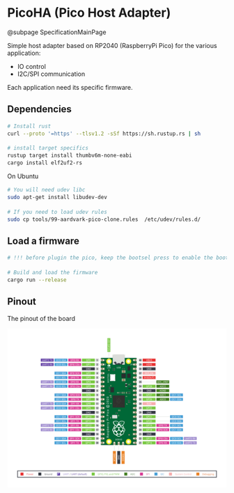 # PicoHA (Pico Host Adapter)

@subpage SpecificationMainPage

Simple host adapter based on RP2040 (RaspberryPi Pico) for the various application:

- IO control
- I2C/SPI communication

Each application need its specific firmware.

## Dependencies

```bash
# Install rust
curl --proto '=https' --tlsv1.2 -sSf https://sh.rustup.rs | sh

# install target specifics
rustup target install thumbv6m-none-eabi
cargo install elf2uf2-rs
```

On Ubuntu

```bash
# You will need udev libc
sudo apt-get install libudev-dev

# If you need to load udev rules
sudo cp tools/99-aardvark-pico-clone.rules  /etc/udev/rules.d/
```

## Load a firmware

```bash
# !!! before plugin the pico, keep the bootsel press to enable the bootloader !!!

# Build and load the firmware
cargo run --release
```

## Pinout

The pinout of the board

![](img/raspberry-pi-pico-pinout.png)

